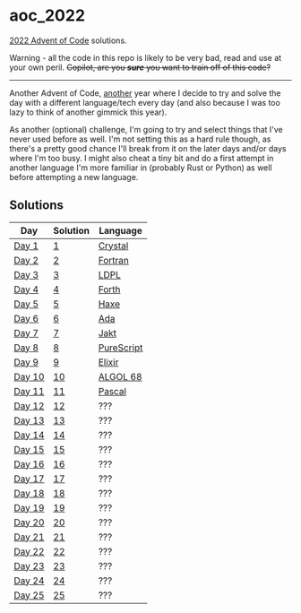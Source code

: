 # aoc_2022

[2022 Advent of Code](https://adventofcode.com/2022) solutions.

Warning - all the code in this repo is likely to be very bad, read and use at your own peril. ~~Copilot, are you _**sure**_ you want to train off of this code?~~

---

Another Advent of Code, [another](https://github.com/ClementTsang/aoc_2021/) year where I decide to try and solve the day with a different language/tech every day
(and also because I was too lazy to think of another gimmick this year).

As another (optional) challenge, I'm going to try and select things that I've never used before as well. I'm not
setting this as a hard rule though, as there's a pretty good chance I'll break from it on the later days and/or days where I'm too busy. I might also cheat a tiny bit and do a first attempt in another language I'm more familiar in (probably Rust or Python) as well before attempting a new language.

## Solutions

| **Day**                                        | **Solution**   | **Language**                                       |
| ---------------------------------------------- | -------------- | -------------------------------------------------- |
| [Day 1](https://adventofcode.com/2022/day/1)   | [1](./day_01)  | [Crystal](https://crystal-lang.org/)               |
| [Day 2](https://adventofcode.com/2022/day/2)   | [2](./day_02)  | [Fortran](https://fortran-lang.org/en/)            |
| [Day 3](https://adventofcode.com/2022/day/3)   | [3](./day_03)  | [LDPL](https://www.ldpl-lang.org/)                 |
| [Day 4](https://adventofcode.com/2022/day/4)   | [4](./day_04)  | [Forth](https://www.forth.com/forth/)              |
| [Day 5](https://adventofcode.com/2022/day/5)   | [5](./day_05)  | [Haxe](https://haxe.org/)                          |
| [Day 6](https://adventofcode.com/2022/day/6)   | [6](./day_06)  | [Ada](https://www.adaic.org)                       |
| [Day 7](https://adventofcode.com/2022/day/7)   | [7](./day_07)  | [Jakt](https://github.com/SerenityOS/jakt)         |
| [Day 8](https://adventofcode.com/2022/day/8)   | [8](./day_08)  | [PureScript](https://www.purescript.org/)          |
| [Day 9](https://adventofcode.com/2022/day/9)   | [9](./day_09)  | [Elixir](https://elixir-lang.org/)                 |
| [Day 10](https://adventofcode.com/2022/day/10) | [10](./day_10) | [ALGOL 68](https://en.wikipedia.org/wiki/ALGOL_68) |
| [Day 11](https://adventofcode.com/2022/day/11) | [11](./day_11) | [Pascal](https://www.freepascal.org/)              |
| [Day 12](https://adventofcode.com/2022/day/12) | [12](./day_12) | ???                                                |
| [Day 13](https://adventofcode.com/2022/day/13) | [13](./day_13) | ???                                                |
| [Day 14](https://adventofcode.com/2022/day/14) | [14](./day_14) | ???                                                |
| [Day 15](https://adventofcode.com/2022/day/15) | [15](./day_15) | ???                                                |
| [Day 16](https://adventofcode.com/2022/day/16) | [16](./day_16) | ???                                                |
| [Day 17](https://adventofcode.com/2022/day/17) | [17](./day_17) | ???                                                |
| [Day 18](https://adventofcode.com/2022/day/18) | [18](./day_18) | ???                                                |
| [Day 19](https://adventofcode.com/2022/day/19) | [19](./day_19) | ???                                                |
| [Day 20](https://adventofcode.com/2022/day/20) | [20](./day_20) | ???                                                |
| [Day 21](https://adventofcode.com/2022/day/21) | [21](./day_21) | ???                                                |
| [Day 22](https://adventofcode.com/2022/day/22) | [22](./day_22) | ???                                                |
| [Day 23](https://adventofcode.com/2022/day/23) | [23](./day_23) | ???                                                |
| [Day 24](https://adventofcode.com/2022/day/24) | [24](./day_24) | ???                                                |
| [Day 25](https://adventofcode.com/2022/day/25) | [25](./day_25) | ???                                                |
